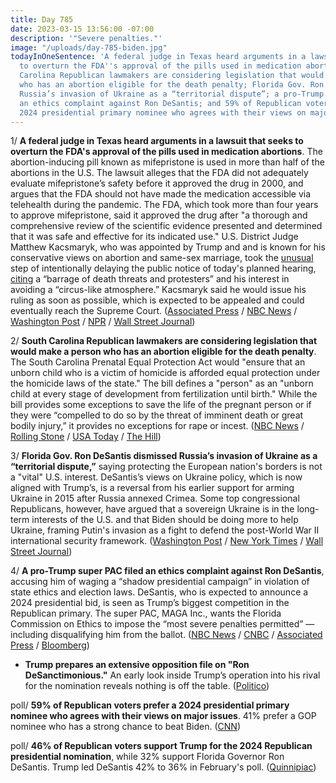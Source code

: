 ```yaml
---
title: Day 785
date: 2023-03-15 13:56:00 -07:00
description: '"Severe penalties."'
image: "/uploads/day-785-biden.jpg"
todayInOneSentence: 'A federal judge in Texas heard arguments in a lawsuit that seeks
  to overturn the FDA''s approval of the pills used in medication abortions; South
  Carolina Republican lawmakers are considering legislation that would make a person
  who has an abortion eligible for the death penalty; Florida Gov. Ron DeSantis dismissed
  Russia’s invasion of Ukraine as a “territorial dispute”; a pro-Trump super PAC filed
  an ethics complaint against Ron DeSantis; and 59% of Republican voters prefer a
  2024 presidential primary nominee who agrees with their views on major issues. '
---
```


1/ **A federal judge in Texas heard arguments in a lawsuit that seeks to overturn the FDA's approval of the pills used in medication abortions**. The abortion-inducing pill known as mifepristone is used in more than half of the abortions in the U.S. The lawsuit alleges that the FDA did not adequately evaluate mifepristone’s safety before it approved the drug in 2000, and argues that the FDA should not have made the medication accessible via telehealth during the pandemic. The FDA, which took more than four years to approve mifepristone, said it approved the drug after "a thorough and comprehensive review of the scientific evidence presented and determined that it was safe and effective for its indicated use." U.S. District Judge Matthew Kacsmaryk, who was appointed by Trump and and is known for his conservative views on abortion and same-sex marriage, took the [unusual](https://www.washingtonpost.com/politics/2023/03/14/kacsmaryk-transcript-abortion-pill/) step of intentionally delaying the public notice of today's planned hearing, [citing](https://talkingpointsmemo.com/news/judge-kacsmaryk-mifepristone-abortion-secret) a “barrage of death threats and protesters” and his interest in avoiding a “circus-like atmosphere.” Kacsmaryk said he would issue his ruling as soon as possible, which is expected to be appealed and could eventually reach the Supreme Court. ([Associated Press](https://apnews.com/article/abortion-pill-texas-fda-roe-wade-5306714113f3be4233a9e11a84a992aa) / [NBC News](https://www.nbcnews.com/news/us-news/abortion-pill-case-texas-judge-consider-halting-access-rcna74769) / [Washington Post](https://www.washingtonpost.com/national-security/2023/03/15/texas-judge-abortion-pill-mifepristone-fda/) / [NPR](https://www.npr.org/2023/03/15/1163670457/abortion-pill-kacsmaryk-mifepristone-texas) / [Wall Street Journal](https://www.wsj.com/articles/federal-judge-to-hear-abortion-pill-arguments-in-texas-case-2c07e989?mod=hp_lista_pos2))

2/ **South Carolina Republican lawmakers are considering legislation that would make a person who has an abortion eligible for the death penalty**. The South Carolina Prenatal Equal Protection Act would "ensure that an unborn child who is a victim of homicide is afforded equal protection under the homicide laws of the state." The bill defines a "person" as an "unborn child at every stage of development from fertilization until birth." While the bill provides some exceptions to save the life of the pregnant person or if they were “compelled to do so by the threat of imminent death or great bodily injury,” it provides no exceptions for rape or incest. ([NBC News](https://www.nbcnews.com/politics/politics-news/sc-republicans-propose-bill-subject-women-abortions-death-penalty-rcna75060) / [Rolling Stone](https://www.rollingstone.com/politics/politics-features/south-carolina-death-penalty-abortion-1234695566/) / [USA Today](https://www.usatoday.com/story/news/politics/2023/03/14/south-carolina-bill-abortion-death-penalty/11471997002/) / [The Hill](https://thehill.com/homenews/state-watch/3898383-south-carolina-gop-lawmakers-propose-death-penalty-for-women-who-have-abortions/))

3/ **Florida Gov. Ron DeSantis dismissed Russia’s invasion of Ukraine as a “territorial dispute,”** saying protecting the European nation's borders is not a "vital" U.S. interest. DeSantis’s views on Ukraine policy, which is now aligned with Trump’s, is a reversal from his earlier support for arming Ukraine in 2015 after Russia annexed Crimea. Some top congressional Republicans, however, have argued that a sovereign Ukraine is in the long-term interests of the U.S. and that Biden should be doing more to help Ukraine, framing Putin's invasion as a fight to defend the post-World War II international security framework. ([Washington Post](https://www.washingtonpost.com/politics/2023/03/14/trump-desantis-ukraine/) / [New York Times](https://www.nytimes.com/2023/03/13/us/politics/ron-desantis-ukraine-tucker-carlson.html) / [Wall Street Journal](https://www.wsj.com/articles/desantis-calls-u-s-support-of-ukraine-distraction-from-more-vital-interests-2f3cc0ea?mod=djemalertNEWS))

4/ **A pro-Trump super PAC filed an ethics complaint against Ron DeSantis**, accusing him of waging a “shadow presidential campaign” in violation of state ethics and election laws. DeSantis, who is expected to announce a 2024 presidential bid, is seen as Trump’s biggest competition in the Republican primary. The super PAC, MAGA Inc., wants the Florida Commission on Ethics to impose the “most severe penalties permitted” — including disqualifying him from the ballot. ([NBC News](https://www.nbcnews.com/politics/2024-election/ron-desantis-hit-ethics-complaint-trump-super-pac-rcna74977) / [CNBC](https://www.cnbc.com/2023/03/15/trump-super-pac-accuses-ron-desantis-of-ethics-violations.html) / [Associated Press](https://apnews.com/article/trump-desantis-ethics-complaint-2024-presidential-campaign-e887199fb9f63ef2051295eced5068ce) / [Bloomberg](https://www.bloomberg.com/news/articles/2023-03-15/trump-super-pac-chief-lodges-ethics-complaint-against-desantis?sref=MIBMEEoj))

* **Trump prepares an extensive opposition file on "Ron DeSanctimonious."** An early look inside Trump’s operation into his rival for the nomination reveals nothing is off the table. ([Politico](https://www.politico.com/news/2023/03/15/trump-opposition-file-desantis-00087081))

poll/ **59% of Republican voters prefer a 2024 presidential primary nominee who agrees with their views on major issues**. 41% prefer a GOP nominee who has a strong chance to beat Biden. ([CNN](https://www.cnn.com/2023/03/14/politics/cnn-poll-republicans-2024-nominee/))

poll/ **46% of Republican voters support Trump for the 2024 Republican presidential nomination**, while 32% support Florida Governor Ron DeSantis. Trump led DeSantis 42% to 36% in February's poll. ([Quinnipiac](https://poll.qu.edu/poll-release?releaseid=3869))